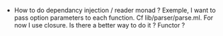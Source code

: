 - How to do dependancy injection / reader monad ? Exemple, I want to pass option parameters to each function. Cf lib/parser/parse.ml. For now I use closure. Is there a better way to do it ? Functor ?
